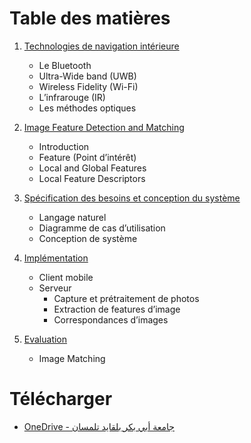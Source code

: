 # Table des matières

1. [Technologies de navigation intérieure](https://uabt-my.sharepoint.com/:w:/g/personal/lahcene_nouali_univ-tlemcen_dz/Eb0JR8HvFp9HgYcwyBU-vt8BNmgpsdGt01OBtPAbyhKblw?e=ma2chr)
   - Le Bluetooth
   - Ultra-Wide band (UWB)
   - Wireless Fidelity (Wi-Fi)
   - L’infrarouge (IR)
   - Les méthodes optiques

2. [Image Feature Detection and Matching](https://uabt-my.sharepoint.com/:w:/g/personal/lahcene_nouali_univ-tlemcen_dz/Ea-iUg2bZzNIq_EHB9FTVJAB2yATHlP21f4Ge-tLoB35kA?e=bfsw30)
   - Introduction
   - Feature (Point d’intérêt)
   - Local and Global Features
   - Local Feature Descriptors

3. [Spécification des besoins et conception du système](https://uabt-my.sharepoint.com/:w:/g/personal/lahcene_nouali_univ-tlemcen_dz/EWXEgpdDhPBKirh-eaJnoJIBxBWezRdT0vCmJ6ONlT8v4A?e=UnLpg4)
   - Langage naturel
   - Diagramme de cas d’utilisation
   - Conception de système

4. [Implémentation](https://uabt-my.sharepoint.com/:w:/g/personal/lahcene_nouali_univ-tlemcen_dz/EYUF88iUqwxKvxd7XSlQS1sB6OittJLIgMYQclKQpVuK3w?e=EpUaFH)
   - Client mobile
   - Serveur
     - Capture et prétraitement de photos
     - Extraction de features d’image
     - Correspondances d’images

5. [Evaluation](https://uabt-my.sharepoint.com/:w:/g/personal/lahcene_nouali_univ-tlemcen_dz/ET-LNUp2XKpPguMPzTQFJTUBpWX_9hVHRT2zSBo-w_r80g?e=9sVSXy)
   - Image Matching 
   
# Télécharger

* [OneDrive - جامعة أبي بكر بلقايد تلمسان](https://uabt-my.sharepoint.com/:f:/g/personal/lahcene_nouali_univ-tlemcen_dz/Ev6MQtcv_KFFhEAQ2UATHm4BMiBOZYhoKp7hMdIr8btJvA?e=LQepLt)

